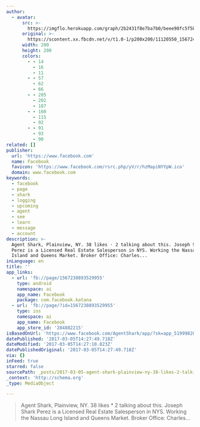 ```yaml
---
author:
  - avatar:
      src: >-
        https://imgflo.herokuapp.com/graph/2b2431f8e7ba7b0/beee98fc5f58c31c610eb480b936ed5b/noop.jpg?input=https%3A%2F%2Fscontent.xx.fbcdn.net%2Fv%2Ft1.0-1%2Fp200x200%2F11120550_1567240256863152_8327828402352727124_n.jpg%3Foh%3D255cdc30acaaf698b2b1a7af7f110d59%26oe%3D5966752B
      original: >-
        https://scontent.xx.fbcdn.net/v/t1.0-1/p200x200/11120550_1567240256863152_8327828402352727124_n.jpg?oh=255cdc30acaaf698b2b1a7af7f110d59&oe=5966752B
      width: 200
      height: 200
      colors:
        - - 14
          - 16
          - 11
        - - 57
          - 62
          - 66
        - - 205
          - 202
          - 187
        - - 160
          - 115
          - 92
        - - 91
          - 93
          - 90
related: []
publisher:
  url: 'https://www.facebook.com'
  name: Facebook
  favicon: 'https://www.facebook.com/rsrc.php/yV/r/hzMapiNYYpW.ico'
  domain: www.facebook.com
keywords:
  - facebook
  - page
  - shark
  - logging
  - upcoming
  - agent
  - see
  - learn
  - message
  - account
description: >-
  Agent Shark, Plainview, NY. 38 likes · 2 talking about this. Joseph Shark
  Perez is a Licensed Real Estate Salesperson in NYS. Working the Nassau Long
  Island and Queens Market. Broker Office: Charles...
inLanguage: en
title: ''
app_links:
  - url: 'fb://page/1567238893529955'
    type: android
    namespace: ai
    app_name: Facebook
    package: com.facebook.katana
  - url: 'fb://page/?id=1567238893529955'
    type: ios
    namespace: ai
    app_name: Facebook
    app_store_id: '284882215'
isBasedOnUrl: 'https://www.facebook.com/AgentShark/app/?sk=app_519998201415737'
datePublished: '2017-03-05T14:27:49.718Z'
dateModified: '2017-03-05T14:27:10.823Z'
datePublishedOriginal: '2017-03-05T14:27:49.718Z'
via: {}
inFeed: true
starred: false
sourcePath: _posts/2017-03-05-agent-shark-plainview-ny-38-likes-2-talking-about-this.md
_context: 'http://schema.org'
_type: MediaObject

---
```

> Agent Shark, Plainview, NY. 38 likes \* 2 talking about this. Joseph Shark Perez is a Licensed Real Estate Salesperson in NYS. Working the Nassau Long Island and Queens Market. Broker Office: Charles...